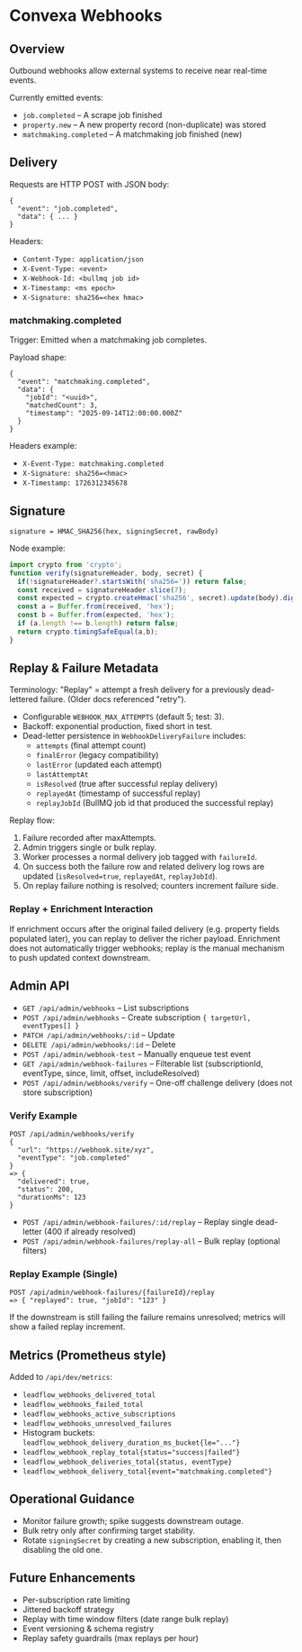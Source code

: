# Convexa Webhooks

## Overview
Outbound webhooks allow external systems to receive near real-time events.

Currently emitted events:
- `job.completed` – A scrape job finished
- `property.new` – A new property record (non-duplicate) was stored
- `matchmaking.completed` – A matchmaking job finished (new)

## Delivery
Requests are HTTP POST with JSON body:
```
{
  "event": "job.completed",
  "data": { ... }
}
```

Headers:
- `Content-Type: application/json`
- `X-Event-Type: <event>`
- `X-Webhook-Id: <bullmq job id>`
- `X-Timestamp: <ms epoch>`
- `X-Signature: sha256=<hex hmac>`

### matchmaking.completed
Trigger: Emitted when a matchmaking job completes.

Payload shape:
```
{
  "event": "matchmaking.completed",
  "data": {
    "jobId": "<uuid>",
    "matchedCount": 3,
    "timestamp": "2025-09-14T12:00:00.000Z"
  }
}
```
Headers example:
- `X-Event-Type: matchmaking.completed`
- `X-Signature: sha256=<hmac>`
- `X-Timestamp: 1726312345678`

## Signature
`signature = HMAC_SHA256(hex, signingSecret, rawBody)`

Node example:
```js
import crypto from 'crypto';
function verify(signatureHeader, body, secret) {
  if(!signatureHeader?.startsWith('sha256=')) return false;
  const received = signatureHeader.slice(7);
  const expected = crypto.createHmac('sha256', secret).update(body).digest('hex');
  const a = Buffer.from(received, 'hex');
  const b = Buffer.from(expected, 'hex');
  if (a.length !== b.length) return false;
  return crypto.timingSafeEqual(a,b);
}
```

## Replay & Failure Metadata
Terminology: "Replay" = attempt a fresh delivery for a previously dead-lettered failure. (Older docs referenced "retry").

- Configurable `WEBHOOK_MAX_ATTEMPTS` (default 5; test: 3).
- Backoff: exponential production, fixed short in test.
- Dead-letter persistence in `WebhookDeliveryFailure` includes:
  - `attempts` (final attempt count)
  - `finalError` (legacy compatibility)
  - `lastError` (updated each attempt)
  - `lastAttemptAt`
  - `isResolved` (true after successful replay delivery)
  - `replayedAt` (timestamp of successful replay)
  - `replayJobId` (BullMQ job id that produced the successful replay)

Replay flow:
1. Failure recorded after maxAttempts.
2. Admin triggers single or bulk replay.
3. Worker processes a normal delivery job tagged with `failureId`.
4. On success both the failure row and related delivery log rows are updated (`isResolved=true`, `replayedAt`, `replayJobId`).
5. On replay failure nothing is resolved; counters increment failure side.

### Replay + Enrichment Interaction
If enrichment occurs after the original failed delivery (e.g. property fields populated later), you can replay to deliver the richer payload. Enrichment does not automatically trigger webhooks; replay is the manual mechanism to push updated context downstream.

## Admin API
- `GET /api/admin/webhooks` – List subscriptions
- `POST /api/admin/webhooks` – Create subscription `{ targetUrl, eventTypes[] }`
- `PATCH /api/admin/webhooks/:id` – Update
- `DELETE /api/admin/webhooks/:id` – Delete
- `POST /api/admin/webhook-test` – Manually enqueue test event
- `GET /api/admin/webhook-failures` – Filterable list (subscriptionId, eventType, since, limit, offset, includeResolved)
- `POST /api/admin/webhooks/verify` – One-off challenge delivery (does not store subscription)

### Verify Example
```
POST /api/admin/webhooks/verify
{
  "url": "https://webhook.site/xyz",
  "eventType": "job.completed"
}
=> {
  "delivered": true,
  "status": 200,
  "durationMs": 123
}
```
- `POST /api/admin/webhook-failures/:id/replay` – Replay single dead-letter (400 if already resolved)
- `POST /api/admin/webhook-failures/replay-all` – Bulk replay (optional filters)

### Replay Example (Single)
```
POST /api/admin/webhook-failures/{failureId}/replay
=> { "replayed": true, "jobId": "123" }
```
If the downstream is still failing the failure remains unresolved; metrics will show a failed replay increment.

## Metrics (Prometheus style)
Added to `/api/dev/metrics`:
- `leadflow_webhooks_delivered_total`
- `leadflow_webhooks_failed_total`
- `leadflow_webhooks_active_subscriptions`
- `leadflow_webhooks_unresolved_failures`
- Histogram buckets: `leadflow_webhook_delivery_duration_ms_bucket{le="..."}`
- `leadflow_webhook_replay_total{status="success|failed"}`
 - `leadflow_webhook_deliveries_total{status, eventType}`
 - `leadflow_webhook_delivery_total{event="matchmaking.completed"}`

## Operational Guidance
- Monitor failure growth; spike suggests downstream outage.
- Bulk retry only after confirming target stability.
- Rotate `signingSecret` by creating a new subscription, enabling it, then disabling the old one.

## Future Enhancements
- Per-subscription rate limiting
- Jittered backoff strategy
- Replay with time window filters (date range bulk replay)
- Event versioning & schema registry
- Replay safety guardrails (max replays per hour)
